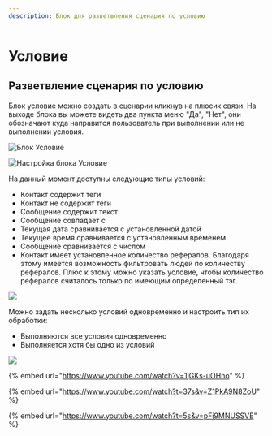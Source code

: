 ```yaml
---
description: Блок для разветвления сценария по условию
---
```


# Условие

## Разветвление сценария по условию

Блок условие можно создать в сценарии кликнув на плюсик связи. На выходе блока вы можете видеть два пункта меню "Да", "Нет", они обозначают куда направится пользователь при выполнении или не выполнении условия.

![Блок Условие](<../../../../../.gitbook/assets/image (156).png>)

![Настройка блока Условие](<../../../../../.gitbook/assets/image (155).png>)

На данный момент доступны следующие типы условий:

* Контакт содержит теги
* Контакт не содержит теги
* Сообщение содержит текст
* Сообщение совпадает с
* Текущая дата сравнивается с установленной датой
* Текущее время сравнивается с установленным временем
* Сообщение сравнивается с числом
* Контакт имеет установленное количество рефералов. Благодаря этому имеется возможность фильтровать людей по количеству рефералов. Плюс к этому можно указать условие, чтобы количество рефералов считалось только по имеющим определенный тэг.

![](<../../../../../.gitbook/assets/Screenshot\_20211205\_213232\_org.telegram.messenger\_edit\_546784420824899 (1).jpg>)

Можно задать несколько условий одновременно и настроить тип их обработки:&#x20;

* Выполняются все условия одновременно
* Выполняется хотя бы одно из условий

![](<../../../../../.gitbook/assets/image (105).png>)

{% embed url="https://www.youtube.com/watch?v=1jGKs-uOHno" %}

{% embed url="https://www.youtube.com/watch?t=37s&v=Z1PkA9N8ZoU" %}

{% embed url="https://www.youtube.com/watch?t=5s&v=pFj9MNUSSVE" %}
